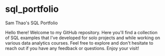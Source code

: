 # sql_portfolio

Sam Thao's SQL Portfolio

Hello there! Welcome to my GitHub repository. Here you'll find a collection of SQL examples that I've developed for solo projects and while working on various data analytics courses. Feel free to explore and don't hesitate to reach out if you have any feedback or questions. Enjoy your visit!
